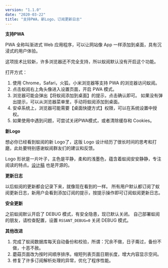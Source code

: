 ```yaml
---
version: "1.1.0"
date: "2020-03-22"
title: "支持PWA，新Logo，订阅更新日志"
---
```


**支持PWA**

PWA 全称叫渐进式 Web 应用程序，可以让网站像 App 一样添加到桌面，具有沉浸式的用户体验。

这项技术比较新，许多浏览器还不完全支持，所以蚁阅默认没有开启这个功能。

打开方式：

1. 使用 Chrome，Safari，火狐，小米浏览器等支持 PWA 的浏览器访问蚁阅。
2. 点击蚁阅右上角头像进入设置页面，开启 PWA 模式。
3. 浏览器可能会弹出【将蚁阅添加到桌面】的提示，点击确认即可。
   如果没有弹出提示，可以从浏览器菜单里，手动将蚁阅添加到桌面。
4. 安卓系统上，浏览器可能需要【桌面快捷方式】权限，可以在系统设置中授权。
5. 如果使用中遇到问题，可尝试关闭PWA模式，或者清除缓存和 Cookies。

**新Logo**

想必你已经看到蚁阅的新 Logo了，这版 Logo 设计经历了很长时间的思考和打磨，此处要特别感谢蚁阅群友们的建议和反馈。

Logo 形状是一片叶子，主色是平静，柔和的浅墨色，蕴含着蚁阅安安静静，专注阅读的特点。[设计稿](https://gitee.com/anyant/rssant-web/tree/master/design) 也是开源的。

**更新日志**

以后蚁阅的更新都会记录下来，就像现在看到的一样。
所有用户默认都订阅了蚁阅更新日志，新用户会看到添加订阅的提示，按提示操作即可订阅蚁阅更新日志。

**安全更新**

之前蚁阅默认开启了 DEBUG 模式，有安全隐患，现已默认关闭。
自己部署蚁阅的朋友，请检查配置，设置 `RSSANT_DEBUG=0` 关闭 DEBUG 模式。

**其他改进**

1. 完成了蚁阅数据库每天自动备份和校验，所谓：冗余不做，日子甭过，备份不做，十恶不赦。
2. 蘑菇页面改为按时间顺序排序。缩短列表页面日期长度，增大内容显示空间。
3. 修复了许多订阅解析处理的异常，优化了程序性能。
